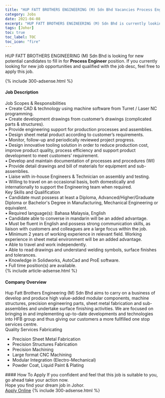 ```yaml
---
title: "HUP FATT BROTHERS ENGINEERING (M) Sdn Bhd Vacancies Process Engineer" 
category: Jobs 
date: 2021-04-08 
excerpt: "HUP FATT BROTHERS ENGINEERING (M) Sdn Bhd is currently looking for suitable person to fill in the Process Engineer which based in Johor" 
tags: [Johor] 
toc: true 
toc_label: TOC 
toc_icon: "fire" 
--- 
```


<p>HUP FATT BROTHERS ENGINEERING (M) Sdn Bhd is looking for new potential candidates to fill in for <b>Process Engineer</b> position. If you currently looking for new job opportunities and qualified with the job desc, feel free to apply this job.
</p>{% include 300-adsense.html %} 
<div><div><h4>Job Description</h4></div><div><div><span><div><div><div>Job Scopes &amp; Responsibilities<br>&#8226; Create CAD &amp; technology using machine software from Turret / Laser NC programming.<br>&#8226; Create development drawings from customer&#8217;s drawings (complicated parts &amp; structures).<br>&#8226; Provide engineering support for production processes and assemblies.<br>&#8226; Design sheet metal product according to customer&#8217;s requirements.<br>&#8226; Monitor, follow-up and periodically reviewed project progress.<br>&#8226; Design innovative tooling solution in order to reduce production cost, improve product quality, process efficiency and support product development to meet customers&#8217; requirement.<br>&#8226; Develop and maintain documentation of processes and procedures (WI)<br>&#8226; Provide detail drawings and bill of materials for equipment and sub-assemblies.<br>&#8226; Liaise with in-house Engineers &amp; Technician on assembly and testing.<br>&#8226; Willing to travel on an occasional basis, both domestically and internationally to support the Engineering team when required.</div><div>Key Skills and Qualification<br>&#8226; Candidate must possess at least a Diploma, Advanced/Higher/Graduate Diploma or Bachelor's Degree in Manufacturing, Mechanical Engineering or equivalent.<br>&#8226; Required language(s): Bahasa Malaysia, English<br>&#8226; Candidate able to converse in mandarin will be an added advantage.<br>&#8226; Must be fluent in English and possess strong communication skills, as liaison with customers and colleagues are a large focus within the job.<br>&#8226; Minimum 2 years of working experience in relevant field. Working experience in sheet metal environment will be an added advantage.<br>&#8226; Able to travel and work independently.<br>&#8226; Able to read drawings and understand welding symbols, surface finishes and tolerances.<br>&#8226; Knowledge in Solidworks, AutoCad and ProE software.<br>&#8226; Full time position(s) are available.</div></div></div></span></div></div></div> 
{% include article-adsense.html %} 
<div><div><h4>Company Overview</h4></div><div><div><span><div><div>
	Hup Fatt Brothers Engineering (M) Sdn Bhd aims to carry on a business of develop and produce high value-added modular components, machine structures, precision engineering parts, sheet metal fabrication and sub-assemblies and undertake surface finishing activities.&#160;We are focused on bringing in and implementing up-to-date developments and technologies into HFB group and thus giving our customers a more fullfilled one stop services centre.</div>
<div>
	Quality Services Fabricating
	<ul>
<li>
			Precision Sheet Metal Fabrication</li>
<li>
			Precision Structures Fabrication</li>
<li>
			Precision Machining</li>
<li>
			Large format CNC Machining</li>
<li>
			Modular Integration (Electro-Mechanical)</li>
<li>
			Powder Coat, Liquid Paint &amp; Plating</li>
</ul>
</div></div></span></div></div></div> 
#### How To Apply 
If you confident and feel that this job is suitable to you, go ahead take your action now. <br/> 
Hope you find your dream job in Johor. <br/> 
<a href="https://www.jobstreet.com.my/en/job/process-engineer-4529881?jobId=jobstreet-my-job-4529881&" class="btn btn--info" target="_blank" rel="nofollow noopenner">Apply Online</a> 
{% include 300-adsense.html %} 